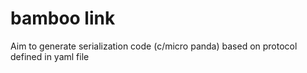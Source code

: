 # bamboo link

Aim to generate serialization code (c/micro panda) based on protocol defined in yaml file
